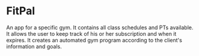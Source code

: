 # FitPal
An app for a specific gym. It contains all class schedules and PTs available. It allows the user to keep track of his or her subscription and when it expires. It creates an automated gym program according to the client's information and goals.
